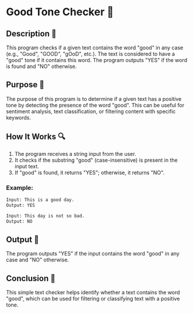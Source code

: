 # Good Tone Checker 📝

## Description 📝

This program checks if a given text contains the word "good" in any case (e.g., "Good", "GOOD", "gOoD", etc.). The text is considered to have a "good" tone if it contains this word. The program outputs "YES" if the word is found and "NO" otherwise.

## Purpose 🎯

The purpose of this program is to determine if a given text has a positive tone by detecting the presence of the word "good". This can be useful for sentiment analysis, text classification, or filtering content with specific keywords.

## How It Works 🔍

1. The program receives a string input from the user.
2. It checks if the substring "good" (case-insensitive) is present in the input text.
3. If "good" is found, it returns "YES"; otherwise, it returns "NO".

### Example:

```bash
Input: This is a good day.
Output: YES

Input: This day is not so bad.
Output: NO
```

## Output 📜

The program outputs "YES" if the input contains the word "good" in any case and "NO" otherwise.

## Conclusion 🚀

This simple text checker helps identify whether a text contains the word "good", which can be used for filtering or classifying text with a positive tone.
